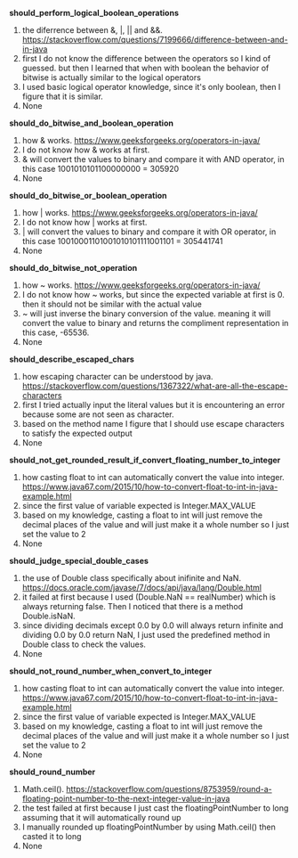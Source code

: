 **should_perform_logical_boolean_operations**
1. the diferrence between &, |, || and &&. https://stackoverflow.com/questions/7199666/difference-between-and-in-java
2. first I do not know the difference between the operators so I kind of guessed. but then I learned that when with boolean the behavior of bitwise is actually similar to the logical operators
3. I used basic logical operator knowledge, since it's only boolean, then I figure that it is similar. 
4. None

**should_do_bitwise_and_boolean_operation**
1. how & works. https://www.geeksforgeeks.org/operators-in-java/
2. I do not know how & works at first.
3. & will convert the values to binary and compare it with AND operator, in this case 1001010101100000000 = 305920
4. None

**should_do_bitwise_or_boolean_operation**
1. how | works. https://www.geeksforgeeks.org/operators-in-java/
2. I do not know how | works at first.
3. | will convert the values to binary and compare it with OR operator, in this case 10010001101001010101111001101 = 305441741
4. None

**should_do_bitwise_not_operation**
1. how ~ works. https://www.geeksforgeeks.org/operators-in-java/
2. I do not know how ~ works, but since the expected variable at first is 0. then it should not be similar with the actual value
3. ~ will just inverse the binary conversion of the value. meaning it will convert the value to binary and returns the compliment representation in this case, -65536.
4. None

**should_describe_escaped_chars**
1. how escaping character can be understood by java. https://stackoverflow.com/questions/1367322/what-are-all-the-escape-characters
2. first I tried actually input the literal values but it is encountering an error because some are not seen as character.
3. based on the method name I figure that I should use escape characters to satisfy the expected output
4. None

**should_not_get_rounded_result_if_convert_floating_number_to_integer**
1. how casting float to int can automatically convert the value into integer. https://www.java67.com/2015/10/how-to-convert-float-to-int-in-java-example.html
2. since the first value of variable expected is Integer.MAX_VALUE
3. based on my knowledge, casting a float to int will just remove the decimal places of the value and will just make it a whole number so I just set the value to 2
4. None

**should_judge_special_double_cases**
1. the use of Double class specifically about inifinite and NaN. https://docs.oracle.com/javase/7/docs/api/java/lang/Double.html
2. it failed at first because I used (Double.NaN == realNumber) which is always returning false. Then I noticed that there is a method Double.isNaN.
3. since dividing decimals except 0.0 by 0.0 will always return infinite and dividing 0.0 by 0.0 return NaN, I just used the predefined method in Double class to check the values.
4. None

**should_not_round_number_when_convert_to_integer**
1. how casting float to int can automatically convert the value into integer. https://www.java67.com/2015/10/how-to-convert-float-to-int-in-java-example.html
2. since the first value of variable expected is Integer.MAX_VALUE
3. based on my knowledge, casting a float to int will just remove the decimal places of the value and will just make it a whole number so I just set the value to 2
4. None

**should_round_number**
1. Math.ceil(). https://stackoverflow.com/questions/8753959/round-a-floating-point-number-to-the-next-integer-value-in-java
2. the test failed at first because I just cast the floatingPointNumber to long assuming that it will automatically round up
3. I manually rounded up floatingPointNumber by using Math.ceil() then casted it to long
4. None